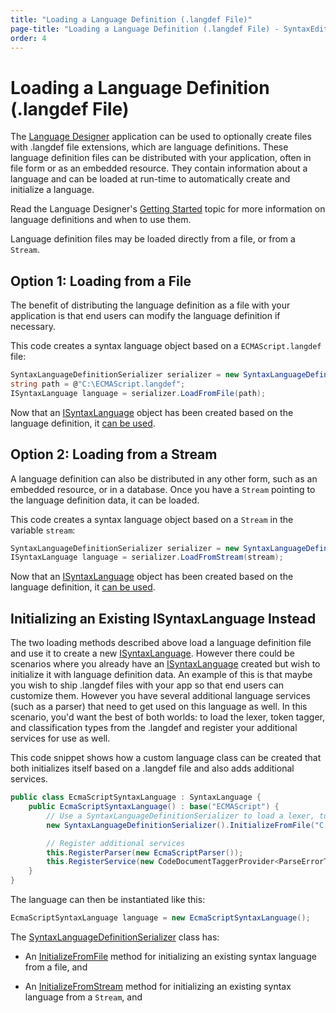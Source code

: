 ```yaml
---
title: "Loading a Language Definition (.langdef File)"
page-title: "Loading a Language Definition (.langdef File) - SyntaxEditor Language Creation Guide"
order: 4
---
```

# Loading a Language Definition (.langdef File)

The [Language Designer](../language-designer-tool/index.md) application can be used to optionally create files with .langdef file extensions, which are language definitions.  These language definition files can be distributed with your application, often in file form or as an embedded resource.  They contain information about a language and can be loaded at run-time to automatically create and initialize a language.

Read the Language Designer's [Getting Started](../language-designer-tool/getting-started.md) topic for more information on language definitions and when to use them.

Language definition files may be loaded directly from a file, or from a `Stream`.

## Option 1: Loading from a File

The benefit of distributing the language definition as a file with your application is that end users can modify the language definition if necessary.

This code creates a syntax language object based on a `ECMAScript.langdef` file:

```csharp
SyntaxLanguageDefinitionSerializer serializer = new SyntaxLanguageDefinitionSerializer();
string path = @"C:\ECMAScript.langdef";
ISyntaxLanguage language = serializer.LoadFromFile(path);
```

Now that an [ISyntaxLanguage](xref:ActiproSoftware.Text.ISyntaxLanguage) object has been created based on the language definition, it [can be used](using-language.md).

## Option 2: Loading from a Stream

A language definition can also be distributed in any other form, such as an embedded resource, or in a database.  Once you have a `Stream` pointing to the language definition data, it can be loaded.

This code creates a syntax language object based on a `Stream` in the variable `stream`:

```csharp
SyntaxLanguageDefinitionSerializer serializer = new SyntaxLanguageDefinitionSerializer();
ISyntaxLanguage language = serializer.LoadFromStream(stream);
```

Now that an [ISyntaxLanguage](xref:ActiproSoftware.Text.ISyntaxLanguage) object has been created based on the language definition, it [can be used](using-language.md).

## Initializing an Existing ISyntaxLanguage Instead

The two loading methods described above load a language definition file and use it to create a new [ISyntaxLanguage](xref:ActiproSoftware.Text.ISyntaxLanguage).  However there could be scenarios where you already have an [ISyntaxLanguage](xref:ActiproSoftware.Text.ISyntaxLanguage) created but wish to initialize it with language definition data.  An example of this is that maybe you wish to ship .langdef files with your app so that end users can customize them.  However you have several additional language services (such as a parser) that need to get used on this language as well.  In this scenario, you'd want the best of both worlds: to load the lexer, token tagger, and classification types from the .langdef and register your additional services for use as well.

This code snippet shows how a custom language class can be created that both initializes itself based on a .langdef file and also adds additional services.

```csharp
public class EcmaScriptSyntaxLanguage : SyntaxLanguage {
	public EcmaScriptSyntaxLanguage() : base("ECMAScript") {
		// Use a SyntaxLanguageDefinitionSerializer to load a lexer, token tagger, etc. from a .langdef file
		new SyntaxLanguageDefinitionSerializer().InitializeFromFile("C:\ECMAScript.langdef");

		// Register additional services
		this.RegisterParser(new EcmaScriptParser());
		this.RegisterService(new CodeDocumentTaggerProvider<ParseErrorTagger>(typeof(ParseErrorTagger)));
	}
}
```

The language can then be instantiated like this:

```csharp
EcmaScriptSyntaxLanguage language = new EcmaScriptSyntaxLanguage();
```

The [SyntaxLanguageDefinitionSerializer](xref:ActiproSoftware.Text.Implementation.SyntaxLanguageDefinitionSerializer) class has:

- An [InitializeFromFile](xref:ActiproSoftware.Text.Implementation.SyntaxLanguageDefinitionSerializer.InitializeFromFile*) method for initializing an existing syntax language from a file, and

- An [InitializeFromStream](xref:ActiproSoftware.Text.Implementation.SyntaxLanguageDefinitionSerializer.InitializeFromStream*) method for initializing an existing syntax language from a `Stream`, and
